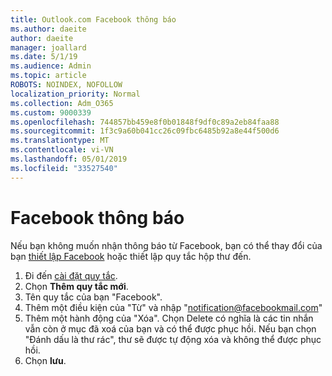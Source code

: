 ```yaml
---
title: Outlook.com Facebook thông báo
ms.author: daeite
author: daeite
manager: joallard
ms.date: 5/1/19
ms.audience: Admin
ms.topic: article
ROBOTS: NOINDEX, NOFOLLOW
localization_priority: Normal
ms.collection: Adm_O365
ms.custom: 9000339
ms.openlocfilehash: 744857bb459e8f0b01848f9df0c89a2eb84faa88
ms.sourcegitcommit: 1f3c9a60b041cc26c09fbc6485b92a8e44f500d6
ms.translationtype: MT
ms.contentlocale: vi-VN
ms.lasthandoff: 05/01/2019
ms.locfileid: "33527540"
---
```

# <a name="facebook-notifications"></a>Facebook thông báo

Nếu bạn không muốn nhận thông báo từ Facebook, bạn có thể thay đổi của bạn [thiết lập Facebook](https://www.facebook.com/settings?tab=notifications) hoặc thiết lập quy tắc hộp thư đến.

1. Đi đến [cài đặt quy tắc](https://outlook.live.com/mail/options/mail/rules/inboxRules).
1. Chọn **Thêm quy tắc mới**.
1. Tên quy tắc của bạn "Facebook".
1. Thêm một điều kiện của "Từ" và nhập "notification@facebookmail.com"
1. Thêm một hành động của "Xóa". Chọn Delete có nghĩa là các tin nhắn vẫn còn ở mục đã xoá của bạn và có thể được phục hồi. Nếu bạn chọn "Đánh dấu là thư rác", thư sẽ được tự động xóa và không thể được phục hồi.
1. Chọn **lưu**.